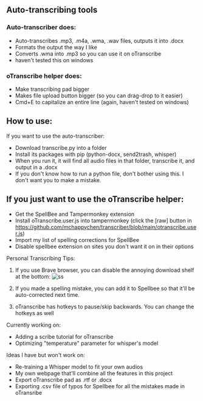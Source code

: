 ## Auto-transcribing tools

### Auto-transcriber does:
- Auto-transcribes .mp3, .m4a, .wma, .wav files, outputs it into .docx
- Formats the output the way I like
- Converts .wma into .mp3 so you can use it on oTranscribe
- haven't tested this on windows

### oTranscribe helper does:
- Make transcribing pad bigger
- Makes file upload button bigger (so you can drag-drop to it easier)
- Cmd+E to capitalize an entire line (again, haven't tested on windows)

## How to use:
If you want to use the auto-transcriber:
- Download transcribe.py into a folder
- Install its packages with pip (python-docx, send2trash, whisper)
- When you run it, it will find all audio files in that folder, transcribe it, and output in a .docx
- If you don't know how to run a python file, don't bother using this. I don't want you to make a mistake.

## If you just want to use the oTranscribe helper:
- Get the SpellBee and Tampermonkey extension
- Install oTranscribe.user.js into tampermonkey (click the [raw] button in https://github.com/mchappychen/transcriber/blob/main/otranscribe.user.js)
- Import my list of spelling corrections for SpellBee 
- Disable spellbee extension on sites you don't want it on in their options

Personal Transcribing Tips:
1. If you use Brave browser, you can disable the annoying download shelf at the bottom: ![ss](https://i.imgur.com/CWkjmWe.png)

2. If you made a spelling mistake, you can add it to Spellbee so that it'll be auto-corrected next time.

3. oTranscribe has hotkeys to pause/skip backwards. You can change the hotkeys as well

Currently working on:
- Adding a scribe tutorial for oTranscribe
- Optimizing "temperature" parameter for whisper's model

Ideas I have but won't work on:
- Re-training a Whisper model to fit your own audios
- My own webpage that'll combine all the features in this project
- Export oTranscribe pad as .rtf or .docx
- Exporting .csv file of typos for Spellbee for all the mistakes made in oTransribe

